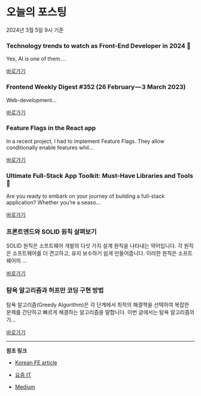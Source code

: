# 오늘의 포스팅 
2024년 3월 5일 9시 기준 

### Technology trends to watch as Front-End Developer in 2024 🚀 

 Yes, AI is one of them.... 

 [바로가기](https://medium.com/m/signin?actionUrl=https%3A%2F%2Fmedium.com%2F_%2Fbookmark%2Fp%2Fb34290953a5f&operation=register&redirect=https%3A%2F%2Fmedium.com%2Ffrontend-at-accenture%2Ftechnology-trends-to-watch-as-front-end-developer-in-2024-b34290953a5f&source=---------0-84----------nextjs------bookmark_preview----b6ed7f57_00e8_4700_abf2_557da6e6f414-------) 

### Frontend Weekly Digest #352 (26 February — 3 March 2023) 

 Web-development... 

 [바로가기](https://medium.com/m/signin?actionUrl=https%3A%2F%2Fmedium.com%2F_%2Fbookmark%2Fp%2F43439579c815&operation=register&redirect=https%3A%2F%2Ffrontender-ua.medium.com%2Ffrontend-weekly-digest-352-26-february-3-march-2023-43439579c815&source=---------0-84----------front_end_development------bookmark_preview----6d7cc48d_a58b_4466_82fb_c54e34947a11-------) 

### Feature Flags in the React app 

 In a recent project, I had to implement Feature Flags. They allow conditionally enable features whil... 

 [바로가기](https://medium.com/m/signin?actionUrl=https%3A%2F%2Fmedium.com%2F_%2Fbookmark%2Fp%2F1e3767a8a60b&operation=register&redirect=https%3A%2F%2Fitnext.io%2Ffeature-flags-in-the-react-app-1e3767a8a60b&source=---------0-84----------react------bookmark_preview----97d5bb4d_c72b_4db1_8a50_23c8210cc8a4-------) 

### Ultimate Full-Stack App Toolkit: Must-Have Libraries and Tools 🚀 

 Are you ready to embark on your journey of building a full-stack application? Whether you’re a seaso... 

 [바로가기](https://medium.com/m/signin?actionUrl=https%3A%2F%2Fmedium.com%2F_%2Fbookmark%2Fp%2F7aab3fe78f00&operation=register&redirect=https%3A%2F%2Fmedium.com%2F%40sarahisdevs%2Fultimate-full-stack-app-toolkit-must-have-libraries-and-tools-7aab3fe78f00&source=---------0-84----------javascript------bookmark_preview----6e5da05c_fa09_4fbb_a2e3_c609c12c80df-------) 

### 프론트엔드와 SOLID 원칙 살펴보기 

 SOLID 원칙은 소프트웨어 개발의 다섯 가지 설계 원칙을 나타내는 약어입니다. 각 원칙은 소프트웨어를 더 견고하고, 유지 보수하기 쉽게 만들어줍니다. 이러한 원칙은 소프트웨어의 ... 

 [바로가기](https://yozm.wishket.com/magazine/detail/2479/) 

### 탐욕 알고리즘과 허프만 코딩 구현 방법 

 탐욕 알고리즘(Greedy Algorithm)은 각 단계에서 최적의 해결책을 선택하여 복잡한 문제를 간단하고 빠르게 해결하는 알고리즘을 말합니다. 이번 글에서는 탐욕 알고리즘의 기... 

 [바로가기](https://yozm.wishket.com/magazine/detail/2478/) 

---

**참조 링크**

- [Korean FE article](https://kofearticle.substack.com) 

- [요즘 IT](https://yozm.wishket.com/magazine) 

- [Medium](https://medium.com) 

